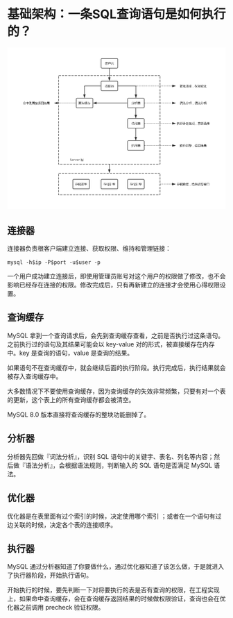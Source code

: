 #  基础架构：一条SQL查询语句是如何执行的？

![MySQL 逻辑架构图](resource/MySQL-architectural-sketch.png)

## 连接器

连接器负责根客户端建立连接、获取权限、维持和管理链接：

``` MySQL
mysql -h$ip -P$port -u$user -p
```

一个用户成功建立连接后，即使用管理员账号对这个用户的权限做了修改，也不会影响已经存在连接的权限。修改完成后，只有再新建立的连接才会使用心得权限设置。

## 查询缓存

MySQL 拿到一个查询请求后，会先到查询缓存查看，之前是否执行过这条语句。之前执行过的语句及其结果可能会以 key-value 对的形式，被直接缓存在内存中。key 是查询的语句，value 是查询的结果。

如果语句不在查询缓存中，就会继续后面的执行阶段。执行完成后，执行结果就会被存入查询缓存中。

大多数情况下不要使用查询缓存，因为查询缓存的失效非常频繁，只要有对一个表的更新，这个表上的所有查询缓存都会被清空。

MySQL 8.0 版本直接将查询缓存的整块功能删掉了。

## 分析器

分析器先回做『词法分析』，识别 SQL 语句中的关键字、表名、列名等内容；然后做『语法分析』，会根据语法规则，判断输入的 SQL 语句是否满足 MySQL 语法。

## 优化器

优化器是在表里面有过个索引的时候，决定使用哪个索引 ；或者在一个语句有过边关联的时候，决定各个表的连接顺序。

## 执行器

MySQL 通过分析器知道了你要做什么，通过优化器知道了该怎么做，于是就进入了执行器阶段，开始执行语句。

开始执行的时候，要先判断一下对将要执行的表是否有查询的权限，在工程实现上，如果命中查询缓存，会在查询缓存返回结果的时候做权限验证，查询也会在优化器之前调用 precheck 验证权限。
